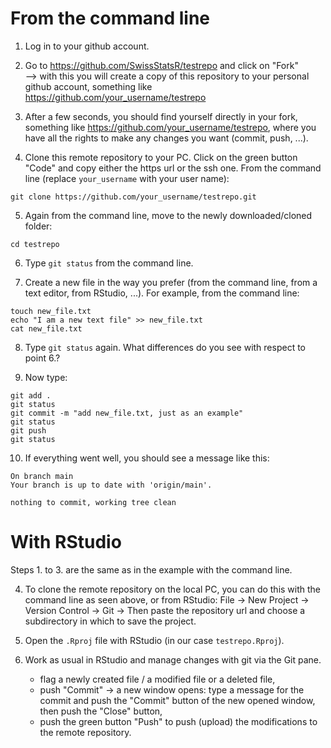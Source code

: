 
# From the command line

1. Log in to your github account.  

2. Go to <https://github.com/SwissStatsR/testrepo> and click on "Fork"  
    --> with this you will create a copy of this repository to your personal github account, something like <https://github.com/your_username/testrepo>  
    
3. After a few seconds, you should find yourself directly in your fork, something like <https://github.com/your_username/testrepo>, where you have all the rights to make any changes you want (commit, push, ...).  

4. Clone this remote repository to your PC. Click on the green button "Code" and copy either the https url or the ssh one. From the command line (replace `your_username` with your user name):
```
git clone https://github.com/your_username/testrepo.git
```

5. Again from the command line, move to the newly downloaded/cloned folder:
```
cd testrepo
```

6. Type `git status` from the command line.  

7. Create a new file in the way you prefer (from the command line, from a text editor, from RStudio, ...). For example, from the command line:
```
touch new_file.txt
echo "I am a new text file" >> new_file.txt
cat new_file.txt
```

8. Type `git status` again. What differences do you see with respect to point 6.?  

9. Now type:
```
git add .
git status
git commit -m "add new_file.txt, just as an example"
git status
git push
git status
```

10. If everything went well, you should see a message like this:
```
On branch main
Your branch is up to date with 'origin/main'.

nothing to commit, working tree clean
```


# With RStudio

Steps 1. to 3. are the same as in the example with the command line.  

4. To clone the remote repository on the local PC, you can do this with the command line as seen above, or from RStudio: File -> New Project -> Version Control -> Git -> Then paste the repository url and choose a subdirectory in which to save the project.  

5. Open the `.Rproj` file with RStudio (in our case `testrepo.Rproj`).  

6. Work as usual in RStudio and manage changes with git via the Git pane.  
    - flag a newly created file / a modified file or a deleted file,  
    - push "Commit" -> a new window opens: type a message for the commit and push the "Commit" button of the new opened window, then push the "Close" button,   
    - push the green button "Push" to push (upload) the modifications to the remote repository.  
    




